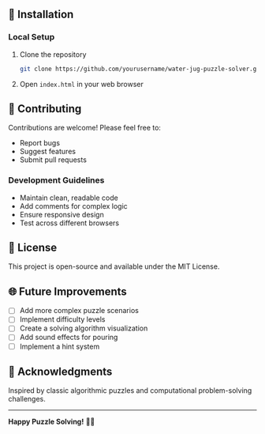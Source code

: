 ## 🔧 Installation

### Local Setup

1. Clone the repository
   ```bash
   git clone https://github.com/yourusername/water-jug-puzzle-solver.git
   ```

2. Open `index.html` in your web browser

## 🤝 Contributing

Contributions are welcome! Please feel free to:
- Report bugs
- Suggest features
- Submit pull requests

### Development Guidelines
- Maintain clean, readable code
- Add comments for complex logic
- Ensure responsive design
- Test across different browsers

## 📄 License

This project is open-source and available under the MIT License.

## 🌐 Future Improvements

- [ ] Add more complex puzzle scenarios
- [ ] Implement difficulty levels
- [ ] Create a solving algorithm visualization
- [ ] Add sound effects for pouring
- [ ] Implement a hint system

## 🙌 Acknowledgments

Inspired by classic algorithmic puzzles and computational problem-solving challenges.

---

**Happy Puzzle Solving!** 🧩💧